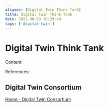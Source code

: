 ```yaml
---
aliases: [Digital Twin Think Tank]
title: Digital Twin Think Tank
date: 2022-08-09 10:29:49
tags: ['digital-twin']
---
```


# Digital Twin Think Tank

Content

References:

## Digital Twin Consortium

[Home - Digital Twin Consortium](https://www.digitaltwinconsortium.org/)

